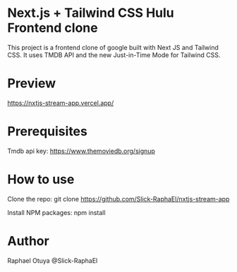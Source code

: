# Next.js + Tailwind CSS Hulu Frontend clone
This project is a frontend clone of google built with Next JS and Tailwind CSS. It uses TMDB API and the new Just-in-Time Mode for Tailwind CSS.

# Preview
https://nxtjs-stream-app.vercel.app/

# Prerequisites
Tmdb api key: https://www.themoviedb.org/signup

# How to use
Clone the repo: git clone https://github.com/Slick-RaphaEl/nxtjs-stream-app

Install NPM packages: npm install

# Author
Raphael Otuya @Slick-RaphaEl
